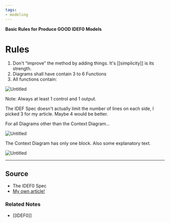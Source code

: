 ```yaml
---
tags:
- modeling
---
```

**Basic Rules for Produce GOOD IDEF0 Models**

# Rules

1. Don't “improve” the method by adding things. It's [[simplicity]] is its strength.
2. Diagrams shall have contain 3 to 6 Functions
3. All functions contain:

![Untitled](Untitled.png)

Note:
	Always at least 1 control and 1 output.

The IDEF Spec doesn't actually limit the number of lines on each side, I picked 3 for my article. Maybe 4 would be better.

For all Diagrams other than the Context Diagram...

![Untitled](Untitled%201.png)

The Context Diagram has only one block. Also some explanatory text.

![Untitled](Untitled%202.png)

---

## Source
- The IDEF0 Spec 
- [My own article!](https://aarongilly.com/gillespedia/idef0/)

### Related Notes
- [[IDEF0]]